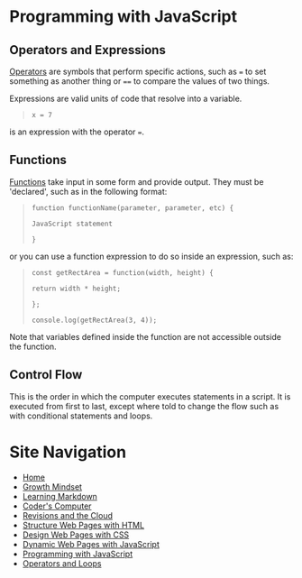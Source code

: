 # Programming with JavaScript
## Operators and Expressions
[Operators](https://developer.mozilla.org/en-US/docs/Web/JavaScript/Guide/Expressions_and_Operators) are symbols that perform specific actions, such as `=` to set something as another thing or `==` to compare the values of two things. 

Expressions are valid units of code that resolve into a variable. 

> `x = 7`

is an expression with the operator `=`.

## Functions
[Functions](https://developer.mozilla.org/en-US/docs/Web/JavaScript/Guide/Functions) take input in some form and provide output. They must be 'declared', such as in the following format:

> `function functionName(parameter, parameter, etc) {`
> 
>   `JavaScript statement`
> 
> `}`

or you can use a function expression to do so inside an expression, such as:

> `const getRectArea = function(width, height) {`
> 
>  `return width * height;`
> 
> `};`
> 
> `console.log(getRectArea(3, 4));`

Note that variables defined inside the function are not accessible outside the function. 

## Control Flow
This is the order in which the computer executes statements in a script. It is executed from first to last, except where told to change the flow such as with conditional statements and loops. 



# Site Navigation 
- [Home](README.md)
- [Growth Mindset](Growth_Mindset.md)
- [Learning Markdown](Learning_Markdown.md)
- [Coder's Computer](Coders_Computer.md)
- [Revisions and the Cloud](Revisions_and_the_Cloud.md)
- [Structure Web Pages with HTML](Structure_Web_Pages_with_HTML.md)
- [Design Web Pages with CSS](Design_Web_Pages_with_CSS.md)
- [Dynamic Web Pages with JavaScript](Dynamic_Web_Pages_with_JavaScript.md)
- [Programming with JavaScript](Programming_with_JavaScript.md)
- [Operators and Loops](Operators_and_Loops.md)